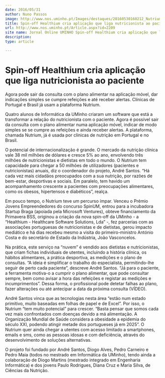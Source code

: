 ```yaml
---
date: 2016/05/31
author: Nuno Passos
image: http://www.nos.uminho.pt/Images/destaques/20160530160212_Nutriumplataforma.jpg
title: Spin-off Healthium cria aplicação que liga nutricionista ao paciente
url: http://www.nos.uminho.pt/Article.aspx?id=2209
site name: Jornal Online UMINHO Spin-off Healthium cria aplicação que liga nutricionista ao paciente
description: 
type: article

---
```

# Spin-off Healthium cria aplicação que liga nutricionista ao paciente




Agora pode sair da consulta com o plano alimentar na aplicação móvel, dar indicações simples se cumpre refeições e até receber alertas. Clínicas de Portugal e Brasil já usam a plataforma Nutrium.

Quatro alunos de Informática da UMinho criaram um software que está a transformar a relação do nutricionista com o paciente. Agora é possível sair da consulta com o plano alimentar numa aplicação móvel, indicar de modo simples se se cumpre as refeições e ainda receber alertas. A plataforma, chamada Nutrium, já é usada por clínicas de nutrição em Portugal e no Brasil.

O potencial de internacionalização é grande. O mercado da nutrição clínica vale 38 mil milhões de dólares e cresce 5% ao ano, envolvendo três milhões de nutricionistas e dietistas em todo o mundo. O Nutrium tem capacidade para chegar a 50 milhões de utilizadores (pacientes e nutricionistas) anuais, diz o coordenador do projeto, André Santos. “Há cada vez mais cidadãos preocupados com a sua nutrição, por razões de bem-estar, desportivas e sociais. Em paralelo, tem havido um acompanhamento crescente a pacientes com preocupações alimentares, como os obesos, hipertensos e diabéticos”, realça.

Em pouco tempo, o Nutrium teve um percurso ímpar. Venceu o Prémio Jovens Empreendedores do concurso SpinUM, entrou para a incubadora Startup Braga (apoiada pela Microsoft Ventures), obteve financiamento da Primavera BSS, originou a criação da nova spin-off da UMinho - a “Healthium - Healthcare Software Solutions, Lda” -, fez parcerias com as associações portuguesas de nutricionistas e de dietistas, gerou impacto mediático e há dias recebeu mesmo a visita do primeiro-ministro António Costa e do secretário de Estado da Indústria, João Vasconcelos.

Na prática, este serviço na “nuvem” é vendido aos dietistas e nutricionistas, que criam fichas individuais de utentes, incluindo a história clínica, os hábitos alimentares, a prática desportiva, as medições e o plano de consultas. “A ideia é simplificar o trabalho do especialista, permitindo-lhe seguir de perto cada paciente”, descreve André Santos. “Já para o paciente, a ferramenta motiva-o a cumprir o plano alimentar, que pode consultar sempre, bem como avisar a hora das refeições e registar as medições e incumprimentos”. Dessa forma, o profissional pode detetar falhas ao plano, fazer alterações ou até antecipar a data da próxima consulta (VÍDEO).

André Santos vinca que as tecnologias nesta área “estão num estado primitivo, muito baseadas em folhas de papel e de Excel”. Por isso, o Nutrium “tem muito potencial” para crescer. “Basta pensar que somos cada vez mais confrontados com doenças devido a má alimentação. A Organização Mundial de Saúde considera a obesidade a epidemia do século XXI, podendo atingir metade dos portugueses já em 2025”. O Nutrium quer ainda chegar a utentes com acesso limitado a smartphones, emails e sms, como as pessoas idosas e com deficiência, através do desenvolvimento de soluções alternativas.

O projeto foi fundado por André Santos, Diogo Alves, Pedro Carneiro e Pedro Maia (todos no mestrado em Informática da UMinho), tendo ainda a colaboração de Diogo Martins (mestrado integrado em Engenharia Informática) e dos jovens Paulo Rodrigues, Diana Cruz e Maria Silva, de Ciências da Nutrição.
